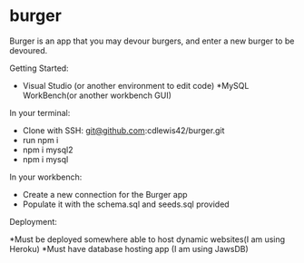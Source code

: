 # burger
Burger is an app that you may devour burgers, and enter a new burger to be devoured.

Getting Started:
* Visual Studio (or another environment to edit code)
*MySQL WorkBench(or another workbench GUI)

In your terminal:

* Clone with SSH: git@github.com:cdlewis42/burger.git
* run npm i
* npm i mysql2
* npm i mysql

In your workbench:
* Create a new connection for the Burger app
* Populate it with the schema.sql and seeds.sql provided

Deployment:

*Must be deployed somewhere able to host dynamic websites(I am using Heroku)
*Must have database hosting app (I am using JawsDB)


